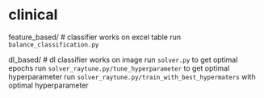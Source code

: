 # clinical


feature_based/       # classifier works on excel table
run `balance_classification.py` 

dl_based/           # dl classifier works on image
run `solver.py` to get optimal epochs
run `solver_raytune.py/tune_hyperparameter` to get optimal hyperparameter
run `solver_raytune.py/train_with_best_hypermaters` with optimal hyperparameter
